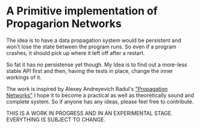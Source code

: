 # A Primitive implementation of Propagarion Networks

The idea is to have a data propagation system would be persistent and
won't lose the state between the program runs. So even if a program
crashes, it should pick up where it left off after a restart.

So fat it has no persistense yet though. My Idea is to find out a
more-less stable API first and then, having the tests in place, change
the inner workings of it.

The work is inspired by Alexey Andreyevich
Radul's
["Propagation Networks"](http://web.mit.edu/~axch/www/phd-thesis.pdf)
I hope it to become a practical as well as theoretically sound and
complete system. So if anyone has any ideas, please feel free to
contribute.

THIS IS A WORK IN PROGRESS AND IN AN EXPERIMENTAL STAGE. EVERYTHING IS
SUBJECT TO CHANGE.
